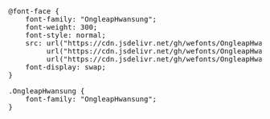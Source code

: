 <pre>
@font-face {
    font-family: "OngleapHwansung";
    font-weight: 300;
    font-style: normal;
    src: url("https://cdn.jsdelivr.net/gh/wefonts/OngleapHwansung/OngleapHwansung.woff2") format("woff2"),
         url("https://cdn.jsdelivr.net/gh/wefonts/OngleapHwansung/OngleapHwansung.woff") format("woff"),
         url("https://cdn.jsdelivr.net/gh/wefonts/OngleapHwansung/OngleapHwansung.ttf") format("truetype");
    font-display: swap;
}

.OngleapHwansung {
    font-family: "OngleapHwansung";
}
  
</pre>
